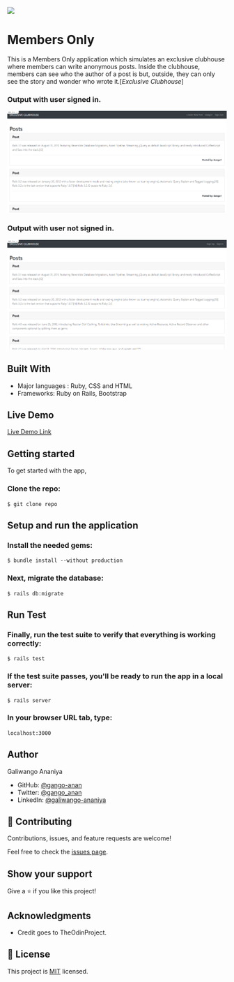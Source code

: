 ![](https://img.shields.io/badge/Microverse-blueviolet)

# Members Only
This is a Members Only application which simulates an exclusive clubhouse where members can write anonymous posts. Inside the clubhouse, members can see who the author of a post is but, outside, they can only see the story and wonder who wrote it.[*Exclusive Clubhouse*]

### Output with user signed in.
![User Signed In](./app/assets/images/signedin.png)

### Output with user not signed in.
![User Signed Out](./app/assets/images/signedout.png)

## Built With

- Major languages : Ruby, CSS and HTML
- Frameworks: Ruby on Rails, Bootstrap

## Live Demo

[Live Demo Link](https://livedemo.com)


## Getting started
To get started with the app,

### Clone the repo: 
```
$ git clone repo

```

## Setup and run the application
### Install the needed gems:
```
$ bundle install --without production
```
### Next, migrate the database:
```
$ rails db:migrate
```
## Run Test
### Finally, run the test suite to verify that everything is working correctly:
```
$ rails test
```
### If the test suite passes, you'll be ready to run the app in a local server:
```
$ rails server
```
### In your browser URL tab, type:
```
localhost:3000
```

## Author

Galiwango Ananiya

- GitHub: [@gango-anan](https://github.com/gango-anan) 
- Twitter: [@gango_anan](https://twitter.com/gango_anan) 
- LinkedIn: [@galiwango-ananiya](https://www.linkedin.com/in/galiwango-ananiya-0800821b4/) 

## 🤝 Contributing

Contributions, issues, and feature requests are welcome!

Feel free to check the [issues page]( ).

## Show your support

Give a ⭐️ if you like this project!

## Acknowledgments

- Credit goes to TheOdinProject.


## 📝 License

This project is [MIT]( ) licensed.

